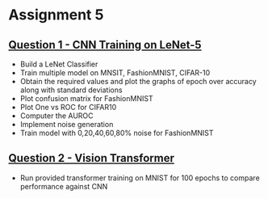 # Assignment 5

## [Question 1 - CNN Training on LeNet-5](<codes/Question 1.ipynb>)

- Build a LeNet Classifier
- Train multiple model on MNSIT, FashionMNIST, CIFAR-10
- Obtain the required values and plot the graphs of epoch over accuracy along with standard deviations
- Plot confusion matrix for FashionMNIST
- Plot One vs ROC for CIFAR10
- Computer the AUROC
- Implement noise generation
- Train model with 0,20,40,60,80% noise for FashionMNIST

## [Question 2 - Vision Transformer](<codes/Question 2 - ViT/>)

- Run provided transformer training on MNIST for 100 epochs to compare performance against CNN
